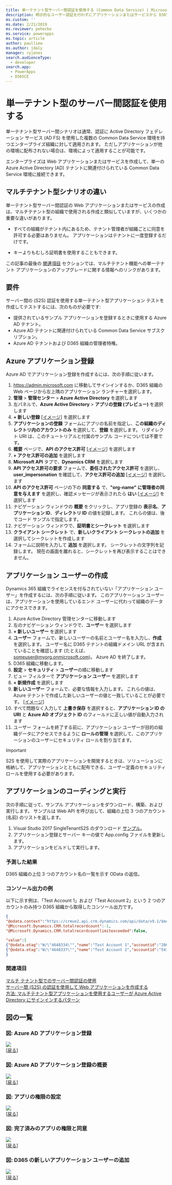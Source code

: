 ```yaml
---
title: 単一テナント型サーバー間認証を使用する (Common Data Service) | Microsoft Docs
description: 明示的なユーザー認証を行わずにアプリケーションまたはサービスから D365 データにアクセスする方法について説明します。
ms.custom: ''
ms.date: 2/21/2019
ms.reviewer: pehecke
ms.service: powerapps
ms.topic: article
author: paulliew
ms.author: jdaly
manager: ryjones
search.audienceType:
  - developer
search.app:
  - PowerApps
  - D365CE
---
```

# <a name="use-single-tenant-server-to-server-authentication"></a>単一テナント型のサーバー間認証を使用する

単一テナント型サーバー間シナリオは通常、認証に Active Directory フェデレーション サービス (AD FS) を使用した複数の Common Data Service 環境を持つエンタープライズ組織に対して適用されます。 ただしアプリケーションが他の環境に配布されない場合は、環境によって適用することが可能です。  
  
 エンタープライズは Web アプリケーションまたはサービスを作成して、単一の Azure Active Directory (AD) テナントに関連付けられている Common Data Service 環境に接続できます。
  
## <a name="differences-from-multi-tenant-scenario"></a>マルチテナント型シナリオの違い  
 単一テナント型サーバー間認証の Web アプリケーションまたはサービスの作成は、マルチテナント型の組織で使用される作成と類似していますが、いくつかの重要な違いがあります。  
  
-   すべての組織がテナント内にあるため、テナント管理者が組織ごとに同意を許可する必要はありません。 アプリケーションはテナントに一度登録するだけです。
  
-   キーよりもむしろ証明書を使用することもできます。 

この記事の最後の [関連項目](#bkmk_seealso) セクションでは、マルチテナント機能への単一テナント アプリケーションのアップグレードに関する情報へのリンクがあります。  

<a name="bkmk_Requirements"></a>
## <a name="requirements"></a>要件  

 サーバー間の (S2S) 認証を使用する単一テナント型アプリケーション テストを作成してテストするには、次のものが必要です:  
  
- 提供されているサンプル アプリケーションを登録するときに使用する Azure AD テナント。
- Azure AD テナントに関連付けられている Common Data Service サブスクリプション。
- Azure AD テナントおよび D365 組織の管理者特権。

<a name="bkmk_registration"></a>
## <a name="azure-application-registration"></a>Azure アプリケーション登録
Azure AD でアプリケーション登録を作成するには、次の手順に従います。

1. https://admin.microsoft.com に移動してサインインするか、D365 組織の Web ページから左上隅のアプリケーション ランチャーを選択します。
2. **管理** > **管理センター** > **Azure Active Directory** を選択します
3. 左パネルで、**Azure Active Directory** > **アプリの登録 (プレビュー)** を選択します
4. **+ 新しい登録** [[イメージ](#bkmk_app-registration-started)] を選択します
5. **アプリケーションの登録** フォームにアプリの名前を指定し、**この組織のディレクトリ内のアカウントのみ** を選択して、**登録** を選択します。 リダイレクト URI は、このチュートリアルと付属のサンプル コードについては不要です。
6. **概要** ページで、**API のアクセス許可** [[イメージ](#bkmk_app-registration-completed)] を選択します
7. **+ アクセス許可の追加** を選択します
8. **Microsoft API** タブで、**Dynamics CRM** を選択します
9. **API アクセス許可の要求** フォームで、**委任されたアクセス許可** を選択し、**user_impersonation** を確認して、**アクセス許可の追加** [[イメージ](#bkmk_api-permission-started)] を選択します
10. **API のアクセス許可** ページの下の **同意する** で、**"org-name" に管理者の同意を与えます** を選択し、確認メッセージが表示されたら **はい** [[イメージ](#bkmk_api-permission-completed)] を選択します
11. ナビゲーション ウィンドウの **概要** をクリックし、アプリ登録の **表示名**、**アプリケーション ID**、**ディレクトリ ID** の値を記録します。 これらの値は、後でコード サンプルで指定します。
12. ナビゲーション ウィンドウで、**証明書とシークレット** を選択します
13. **クライアント シークレット** で、**新しいクライアント シークレットの追加** を選択してシークレットを作成します
14. フォームに説明を入力して **追加** を選択します。 シークレットの文字列を記録します。 現在の画面を離れると、シークレットを再び表示することはできません。

<a name="bkmk_appuser"></a>
## <a name="application-user-creation"></a>アプリケーション ユーザーの作成
Dynamics 365 組織でライセンスを付与されていない「アプリケーション ユーザー」を作成するには、次の手順に従います。 このアプリケーション ユーザーは、アプリケーションを使用しているエンド ユーザーに代わって組織のデータにアクセスできます。

1. Azure Active Directory 管理センターに移動します
2. 左のナビゲーション ウィンドウで、**ユーザー** を選択します
3. **+ 新しいユーザー** を選択します
4. **ユーザー** フォームで、新しいユーザーの名前とユーザー名を入力し、**作成** を選択します。 ユーザー名に D365 テナントの組織ドメイン URL が含まれていることを確認します (たとえば、someuser@myorg.onmicrosoft.com)。 Azure AD を終了します。
5. D365 組織に移動します。
6. **設定** > **セキュリティ** > **ユーザー**の順に移動します
7. ビュー フィルターで **アプリケーション ユーザー** を選択します
8. **+ 新規作成** を選択します
9. **新しいユーザー** フォームで、必要な情報を入力します。 これらの値は、Azure テナントで作成した新しいユーザーの値と一致していることが必要です。 [[イメージ](#bkmk_new-appuser)]
10. すべて問題なく入力して **上書き保存** を選択すると、**アプリケーション ID の URI** と **Azure AD オブジェクト ID** のフィールドに正しい値が自動入力されます
11. ユーザー フォームを終了する前に、アプリケーション ユーザーが目的の組織データにアクセスできるように **ロールの管理** を選択して、このアプリケーションのユーザーにセキュリティ ロールを割り当てます。

> [!IMPORTANT]
> S2S を使用して実際のアプリケーションを開発するときは、ソリューションに格納して、アプリケーションとともに配布できる、ユーザー定義のセキュリティ ロールを使用する必要があります。

<a name="bkmk_coding"></a>
## <a name="application-coding-and-execution"></a>アプリケーションのコーディングと実行

次の手順に従って、サンプル アプリケーションをダウンロード、構築、および実行します。 サンプルは Web API を呼び出して、組織の上位 3 つのアカウント (名前) のリストを返します。

1. Visual Studio 2017 SingleTenantS2S のダウンロード [サンプル](https://github.com/Microsoft/PowerApps-Samples/tree/master/cds/webapi/C%23/SingleTenantS2S)。
2. アプリケーション登録とサーバー キーの値で App.config ファイルを更新します。
3. アプリケーションをビルドして実行します。

### <a name="expected-results"></a>予測した結果
D365 組織の上位 3 つのアカウント名の一覧を示す OData の返信。

### <a name="example-console-output"></a>コンソール出力の例
以下に示す例は、「Test Account 1」および「Test Account 2」という 2 つのアカウントのみ持つ D365 組織から取得したコンソール出力です。

```json
{
"@odata.context":"https://crmue2.api.crm.dynamics.com/api/data/v9.1/$metadata#accounts(name)",
"@Microsoft.Dynamics.CRM.totalrecordcount":-1,
"@Microsoft.Dynamics.CRM.totalrecordcountlimitexceeded":false,

"value":[
{"@odata.etag":"W/\"4648334\"","name":"Test Account 1","accountid":"28630624-cac9-e811-a964-000d3a3ac063"},
{"@odata.etag":"W/\"4648337\"","name":"Test Account 2","accountid":"543fd72a-cac9-e811-a964-000d3a3ac063"}]
}
```

<a name="bkmk_seealso"></a>

### <a name="see-also"></a>関連項目

[マルチ テナント型でのサーバー間認証の使用](use-multi-tenant-server-server-authentication.md)   
[サーバー間 (S2S) の認証を使用して Web アプリケーションを作成する](build-web-applications-server-server-s2s-authentication.md)  
[方法: マルチテナント型アプリケーションを使用するユーザーが Azure Active Directory にサインインするパターン](https://docs.microsoft.com/en-us/azure/active-directory/develop/howto-convert-app-to-be-multi-tenant)

## <a name="list-of-figures"></a>図の一覧

<a name="bkmk_app-registration-started"></a>
### <a name="figure-azure-ad-app-registration"></a>図: Azure AD アプリケーション登録
<kbd><img src="media/S2S-app-registration-started.PNG"></kbd><br />
[[戻る](#bkmk_registration)]

<a name="bkmk_app-registration-completed"></a>
### <a name="figure-azure-ad-app-registration-overview"></a>図: Azure AD アプリケーション登録の概要
<kbd><img src="media/S2S-app-registration-completed.PNG"></kbd><br />
[[戻る](#bkmk_registration)]

<a name="bkmk_api-permission-started"></a>
### <a name="figure-setting-app-permissions"></a>図: アプリの権限の設定
<kbd><img src="media/S2S-api-permission-started.PNG" ></kbd><br />
[[戻る](#bkmk_registration)]

<a name="bkmk_api-permission-completed"></a>
### <a name="figure-completed-app-permissions-and-consent"></a>図: 完了済みのアプリの権限と同意
<kbd><img src="media/S2S-api-permission-completed.PNG" ></kbd><br />
[[戻る](#bkmk_registration)]

<a name="bkmk_new-appuser"></a>
### <a name="figure-adding-a-new-application-user-in-d365"></a>図: D365 の新しいアプリケーション ユーザーの追加
<kbd><img src="media/S2S-new-appuser.PNG" ></kbd><br />
[[戻る](#bkmk_appuser)]
